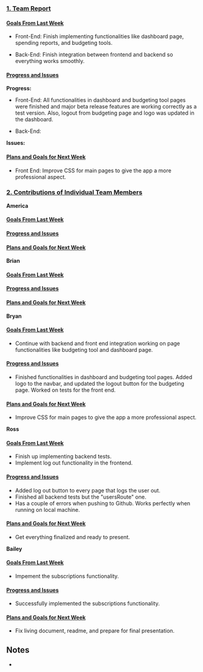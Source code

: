 ### <ins>1. Team Report</ins>

#### <ins>Goals From Last Week</ins>
* Front-End: Finish implementing functionalities like dashboard page, spending reports, and budgeting tools.

* Back-End: Finish integration between frontend and backend so everything works smoothly.

#### <ins>Progress and Issues</ins>
**Progress:**
 - Front-End: All functionalities in dashboard and budgeting tool pages were finished and major beta release features are working correctly as a test version. Also, logout from budgeting page and logo was updated in the dashboard.

 - Back-End: 


**Issues:**


#### <ins>Plans and Goals for Next Week</ins>

  - Front End: Improve CSS for main pages to give the app a more professional aspect.

    

### <ins>2. Contributions of Individual Team Members</ins>

**America**
#### <ins>Goals From Last Week</ins>

#### <ins>Progress and Issues</ins>

#### <ins>Plans and Goals for Next Week</ins>  


**Brian**
#### <ins>Goals From Last Week</ins>

#### <ins>Progress and Issues</ins>

#### <ins>Plans and Goals for Next Week</ins>


**Bryan**
#### <ins>Goals From Last Week</ins>
* Continue with backend and front end integration working on page functionalities like budgeting tool and dashboard page.

#### <ins>Progress and Issues</ins>
* Finished functionalities in dashboard and budgeting tool pages. Added logo to the navbar, and updated the logout button for the budgeting page. Worked on tests for the front end.

#### <ins>Plans and Goals for Next Week</ins>
* Improve CSS for main pages to give the app a more professional aspect.


**Ross**
#### <ins>Goals From Last Week</ins>
* Finish up implementing backend tests.
* Implement log out functionality in the frontend.
#### <ins>Progress and Issues</ins>
* Added log out button to every page that logs the user out.
* Finished all backend tests but the "usersRoute" one. 
* Has a couple of errors when pushing to Github. Works perfectly when running on local machine.
#### <ins>Plans and Goals for Next Week</ins>
* Get everything finalized and ready to present.


**Bailey**
#### <ins>Goals From Last Week</ins>
* Impement the subscriptions functionality.
#### <ins>Progress and Issues</ins>
* Successfully implemented the subscriptions functionality.
#### <ins>Plans and Goals for Next Week</ins>
* Fix living document, readme, and prepare for final presentation.



## Notes
  - 
